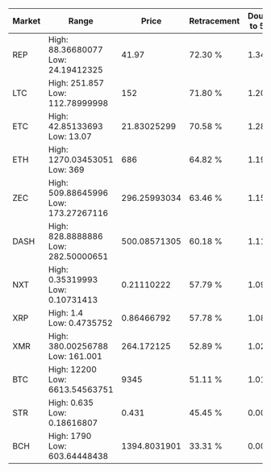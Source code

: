 | Market | Range | Price| Retracement | Doubles to 50% |
| --- | --- | --- | --- | --- |
| REP | High: 88.36680077<br />Low: 24.19412325 | 41.97 | 72.30 % | 1.34 |
| LTC | High: 251.857<br />Low: 112.78999998 | 152 | 71.80 % | 1.20 |
| ETC | High: 42.85133693<br />Low: 13.07 | 21.83025299 | 70.58 % | 1.28 |
| ETH | High: 1270.03453051<br />Low: 369 | 686 | 64.82 % | 1.19 |
| ZEC | High: 509.88645996<br />Low: 173.27267116 | 296.25993034 | 63.46 % | 1.15 |
| DASH | High: 828.8888886<br />Low: 282.50000651 | 500.08571305 | 60.18 % | 1.11 |
| NXT | High: 0.35319993<br />Low: 0.10731413 | 0.21110222 | 57.79 % | 1.09 |
| XRP | High: 1.4<br />Low: 0.4735752 | 0.86466792 | 57.78 % | 1.08 |
| XMR | High: 380.00256788<br />Low: 161.001 | 264.172125 | 52.89 % | 1.02 |
| BTC | High: 12200<br />Low: 6613.54563751 | 9345 | 51.11 % | 1.01 |
| STR | High: 0.635<br />Low: 0.18616807 | 0.431 | 45.45 % | 0.00 |
| BCH | High: 1790<br />Low: 603.64448438 | 1394.8031901 | 33.31 % | 0.00 |
